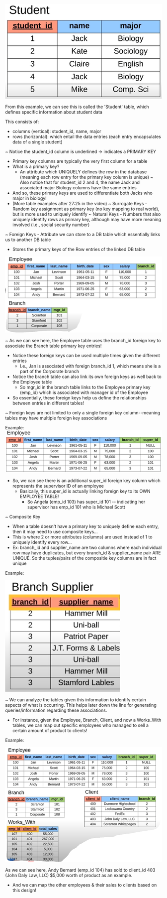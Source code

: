 <img src = "Images/Student-Table-Example.PNG">

From this example, we can see this is called the 'Student' table, which defines specific information about student data

This consists of:
  - columns (vertical): student_id, name, major 
  - rows (horizontal): which entail the data entries (each entry encapsulates data of a single student)

~ Notice the student_id column is underlined -> indicates a PRIMARY KEY
  - Primary key columns are typically the very first column for a table
  - What is a primary key?
    - An attribute which UNIQUELY defines the row in the database (meaning each row entry for the primary key column is unique)
~ Also notice that for student_id 2 and 4, the name Jack and associated major Biology columns have the same entries
  - And so, these primary keys are used to differentiate both Jacks who major in biology!
  - (More table examples after 27:25 in the video)
~ Surrogate Keys - Random key assignment as primary key (no key mapping to real world), but is more used to uniquely identify 
~ Natural Keys - Numbers that also uniquely identify rows as primary key, although may have more meaning involved (i.e., social security number)

~ Foreign Keys - Attribute we can store to a DB table which essentially links us to another DB table
  - Stores the primary keys of the Row entries of the linked DB table

<img src = "Images/Foreign-Key-Example.PNG">

~ As we can see here, the Employee table uses the branch_id foreign key to associate the Branch table primary key entries!
  - Notice these foreign keys can be used multiple times given the different entries
    - I.e., Jan is associated with foreign branch_id 1, which means she is a part of the Corporate branch
  - Notice the branch table can also link its own foreign keys as well back to the Employee table
    - So mgr_id in the branch table links to the Employee primary key (emp_id) which is associated with manager id of the Employee
  - So essentially, these foreign keys help us define the relationships between entries in different tables!

~ Foreign keys are not limited to only a single foreign key column--meaning tables may have multiple foreign key associations

Example:
<img src = "Images/Multiple-Foreign-Key-Example.PNG">

- So, we can see there is an additional super_id foreign key column which represents the supervisor ID of an employee
  - Basically, this super_id is actually linking foreign key to its OWN EMPLOYEE TABLE!
    - So Angela (emp_id 103) has super_id 101 -- indicating her supervisor has emp_id 101 who is Michael Scott 

~ Composite Key
  - When a table doesn't have a primary key to uniquely define each entry, then it may need to use composite keys...
  - This is where 2 or more attributes (columns) are used instead of 1 to uniquely identify every row...
  - Ex: branch_id and supplier_name are two columns where each individual row may have duplicates, but every branch_id & supplier_name pair ARE UNIQUE. So the tuples/pairs of the compositie key columns are in fact unique
  
Example:

<img src = "Images/Composite-Key-Example.PNG">

~ We can analyze the tables given this information to identify certain aspects of what is occurring. This helps later down the line for generating queries/information regarding these associations.
  - For instance, given the Employee, Branch, Client, and now a Works_With tables, we can map out specific employees who managed to sell a certain amount of product to clients!

Example:

<img src = "Images/Table-Key-Association.PNG">

As we can see here, Andy Bernard (emp_id 104) has sold to client_id 403 (John Daly Law, LLC) $5,000 worth of product as an example.
  - And we can map the other employees & their sales to clients based on this design!




